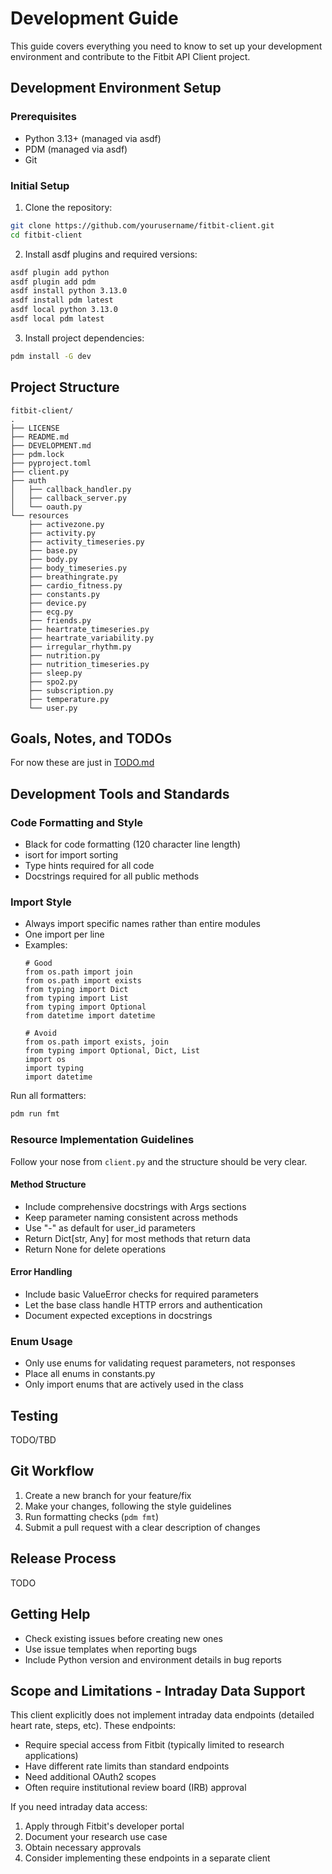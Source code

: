 # Development Guide

This guide covers everything you need to know to set up your development environment and contribute to the Fitbit API Client project.

## Development Environment Setup

### Prerequisites

* Python 3.13+ (managed via asdf)
* PDM (managed via asdf)
* Git

### Initial Setup

1. Clone the repository:
```bash
git clone https://github.com/yourusername/fitbit-client.git
cd fitbit-client
```

2. Install asdf plugins and required versions:
```bash
asdf plugin add python
asdf plugin add pdm
asdf install python 3.13.0
asdf install pdm latest
asdf local python 3.13.0
asdf local pdm latest
```

3. Install project dependencies:
```bash
pdm install -G dev
```

## Project Structure

```
fitbit-client/
.
├── LICENSE
├── README.md
├── DEVELOPMENT.md
├── pdm.lock
├── pyproject.toml
├── client.py
├── auth
│   ├── callback_handler.py
│   ├── callback_server.py
│   └── oauth.py
└── resources
    ├── activezone.py
    ├── activity.py
    ├── activity_timeseries.py
    ├── base.py
    ├── body.py
    ├── body_timeseries.py
    ├── breathingrate.py
    ├── cardio_fitness.py
    ├── constants.py
    ├── device.py
    ├── ecg.py
    ├── friends.py
    ├── heartrate_timeseries.py
    ├── heartrate_variability.py
    ├── irregular_rhythm.py
    ├── nutrition.py
    ├── nutrition_timeseries.py
    ├── sleep.py
    ├── spo2.py
    ├── subscription.py
    ├── temperature.py
    └── user.py
```

## Goals, Notes, and TODOs

For now these are just in [TODO.md](TODO.md)

## Development Tools and Standards

### Code Formatting and Style

* Black for code formatting (120 character line length)
* isort for import sorting
* Type hints required for all code
* Docstrings required for all public methods

### Import Style

* Always import specific names rather than entire modules
* One import per line
* Examples:
    ```
    # Good
    from os.path import join
    from os.path import exists
    from typing import Dict
    from typing import List
    from typing import Optional
    from datetime import datetime

    # Avoid
    from os.path import exists, join
    from typing import Optional, Dict, List
    import os
    import typing
    import datetime
    ```

Run all formatters:
```bash
pdm run fmt
```

### Resource Implementation Guidelines

Follow your nose from `client.py` and the structure should be very clear.

#### Method Structure
* Include comprehensive docstrings with Args sections
* Keep parameter naming consistent across methods
* Use "-" as default for user_id parameters
* Return Dict[str, Any] for most methods that return data
* Return None for delete operations

#### Error Handling
* Include basic ValueError checks for required parameters
* Let the base class handle HTTP errors and authentication
* Document expected exceptions in docstrings

### Enum Usage
* Only use enums for validating request parameters, not responses
* Place all enums in constants.py
* Only import enums that are actively used in the class

## Testing

TODO/TBD

## Git Workflow

1. Create a new branch for your feature/fix
2. Make your changes, following the style guidelines
3. Run formatting checks (`pdm fmt`)
4. Submit a pull request with a clear description of changes

## Release Process

TODO

## Getting Help

* Check existing issues before creating new ones
* Use issue templates when reporting bugs
* Include Python version and environment details in bug reports


## Scope and Limitations - Intraday Data Support

This client explicitly does not implement intraday data endpoints (detailed heart rate, steps, etc). These endpoints:

* Require special access from Fitbit (typically limited to research applications)
* Have different rate limits than standard endpoints
* Need additional OAuth2 scopes
* Often require institutional review board (IRB) approval

If you need intraday data access:
1. Apply through Fitbit's developer portal
2. Document your research use case
3. Obtain necessary approvals
4. Consider implementing these endpoints in a separate client
